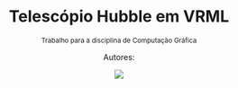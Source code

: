 <div align=center>
  <h1>Telescópio Hubble em VRML</h1>
  <small>Trabalho para a disciplina de Computação Gráfica</small>

  <p>Autores:</p>

  <img src="https://img.shields.io/badge/LANG-VRML-red?style=for-the-badge">
</div>
